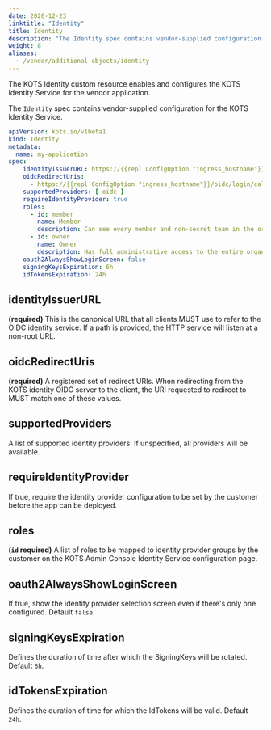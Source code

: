 ```yaml
---
date: 2020-12-23
linktitle: "Identity"
title: Identity
description: "The Identity spec contains vendor-supplied configuration for the KOTS Identity Service."
weight: 8
aliases:
  - /vendor/additional-objects/identity
---
```


The KOTS Identity custom resource enables and configures the KOTS Identity Service for the vendor application.

The `Identity` spec contains vendor-supplied configuration for the KOTS Identity Service.

```yaml
apiVersion: kots.io/v1beta1
kind: Identity
metadata:
  name: my-application
spec:
    identityIssuerURL: https://{{repl ConfigOption "ingress_hostname"}}/dex
    oidcRedirectUris:
      - https://{{repl ConfigOption "ingress_hostname"}}/oidc/login/callback
    supportedProviders: [ oidc ]
    requireIdentityProvider: true
    roles:
      - id: member
        name: Member
        description: Can see every member and non-secret team in the organization.
      - id: owner
        name: Owner
        description: Has full administrative access to the entire organization.
    oauth2AlwaysShowLoginScreen: false
    signingKeysExpiration: 6h
    idTokensExpiration: 24h
```

## identityIssuerURL
**(required)** This is the canonical URL that all clients MUST use to refer to the OIDC identity service.
If a path is provided, the HTTP service will listen at a non-root URL.

## oidcRedirectUris
**(required)** A registered set of redirect URIs.
When redirecting from the KOTS identity OIDC server to the client, the URI requested to redirect to MUST match one of these values.

## supportedProviders
A list of supported identity providers.
If unspecified, all providers will be available.

## requireIdentityProvider
If true, require the identity provider configuration to be set by the customer before the app can be deployed.

## roles
**(`id` required)** A list of roles to be mapped to identity provider groups by the customer on the KOTS Admin Console Identity Service configuration page.

## oauth2AlwaysShowLoginScreen
If true, show the identity provider selection screen even if there's only one configured.
Default `false`.

## signingKeysExpiration
Defines the duration of time after which the SigningKeys will be rotated.
Default `6h`.

## idTokensExpiration
Defines the duration of time for which the IdTokens will be valid.
Default `24h`.
